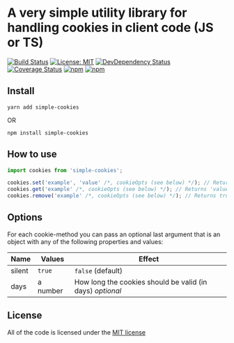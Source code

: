 # A very simple utility library for handling cookies in client code (JS or TS)
[![Build Status](https://img.shields.io/travis/Lapanti/simple-cookies/master.svg?style=flat-square)](https://travis-ci.org/Lapanti/simple-cookies) [![License: MIT](https://img.shields.io/badge/License-MIT-yellow.svg?style=flat-square)](https://opensource.org/licenses/MIT) [![DevDependency Status](https://img.shields.io/david/dev/lapanti/simple-cookies.svg?style=flat-square)](https://david-dm.org/lapanti/simple-cookies?type=dev) [![Coverage Status](https://img.shields.io/coveralls/Lapanti/simple-cookies/master.svg?style=flat-square)](https://coveralls.io/github/Lapanti/simple-cookies?branch=master) [![npm](https://img.shields.io/npm/dt/simple-cookies.svg?style=flat-square)](https://www.npmjs.com/package/simple-cookies) [![npm](https://img.shields.io/npm/v/simple-cookies.svg?style=flat-square)](https://www.npmjs.com/package/simple-cookies)

## Install

```
yarn add simple-cookies
```
OR
```
npm install simple-cookies
```

## How to use

```typescript
import cookies from 'simple-cookies';

cookies.set('example', 'value' /*, cookieOpts (see below) */); // Return true if cookies are supported
cookies.get('example' /*, cookieOpts (see below) */); // Returns 'value' if cookies are supported
cookies.remove('example' /*, cookieOpts (see below) */); // Returns true if cookies are supported
```

## Options
For each cookie-method you can pass an optional last argument that is an object with any of the following properties and values:

| Name      | Values                   | Effect                                                                             |
| --------- | ------------------------ | ---------------------------------------------------------------------------------- |
| silent    | `true`|`false` (default) | Whether to throw an error (`false`) or not (`true`) when cookies are not supported | 
| days      | a number                 | How long the cookies should be valid (in days) *optional*                          |

## License
All of the code is licensed under the [MIT license](LICENSE)
